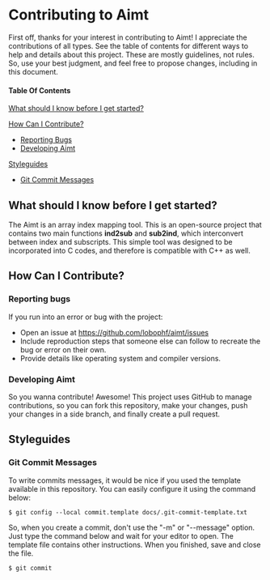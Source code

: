 # Contributing to Aimt

First off, thanks for your interest in contributing to Aimt! I appreciate the contributions of all types. 
See the table of contents for different ways to help and details about this project. These are mostly guidelines, 
not rules. So, use your best judgment, and feel free to propose changes, including in this document.

#### Table Of Contents
[What should I know before I get started?](#what-should-i-know-before-i-get-started)

[How Can I Contribute?](#how-can-i-contribute)
* [Reporting Bugs](#reporting-bugs)
* [Developing Aimt](#developing-aimt)

[Styleguides](#styleguides)
* [Git Commit Messages](#git-commit-messages)


## What should I know before I get started?
The Aimt is an array index mapping tool. This is an open-source project that contains two main functions 
**ind2sub** and **sub2ind**, which interconvert between index and subscripts. This simple tool was designed to be 
incorporated into C codes, and therefore is compatible with C++ as well. 

## How Can I Contribute?
### Reporting bugs
If you run into an error or bug with the project:
* Open an issue at https://github.com/lobophf/aimt/issues
* Include reproduction steps that someone else can follow to recreate the bug or error on their own.
* Provide details like operating system and compiler versions.

### Developing Aimt
So you wanna contribute! Awesome! This project uses GitHub to manage contributions, so you can fork this repository, make your changes, push your changes in a side branch, and finally create a pull request.

## Styleguides
### Git Commit Messages
To write commits messages, it would be nice if you used the template available in this repository. You can easily configure it using the command below:
```
$ git config --local commit.template docs/.git-commit-template.txt
```
So, when you create a commit, don't use the "-m" or "--message" option. Just type the command below and wait for your editor to open. The template file contains other instructions. When you finished, save and close the file.
```
$ git commit
```
